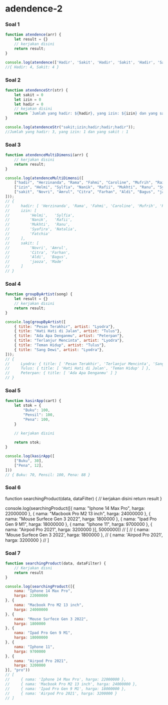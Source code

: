# adendence-2

### Soal 1

```js
function atendence(arr) {
    let result = {}
    // kerjakan disini
    return result;
}

console.log(atendence(['Hadir', 'Sakit', 'Hadir', 'Sakit', 'Hadir', 'Sakit', 'Hadir', 'Sakit', 'Hadir', 'Sakit']));
//{ Hadir: 4, Sakit: 4 }
```

### Soal 2

```js
function atendenceStr(str) {
    let sakit = 0
    let izin = 0
    let hadir = 0
    // kejakan disini
    return `Jumlah yang hadir: ${hadir}, yang izin: ${izin} dan yang sakit : ${sakit}`;
}

console.log(atendenceStr("sakit;izin;hadir;hadir;hadir"));
//Jumlah yang hadir: 3, yang izin: 1 dan yang sakit : 1
```

### Soal 3

```js
function atendenceMultiDimensi(arr) {
    // kerjakan disini
    return result;
}

console.log(atendenceMultiDimensi([
    ["hadir", "Herzinanda", "Rama", "Fahmi", "Caroline", "Mufrih", "Raihan"],
    ["izin", "Helmi", "Sylfia", "Nanik", "Rafii", "Mukhti", "Ranu", "Syafira", "Natalia", "Fatchia"],
    ["sakit", "Novri", "Amrul", "Citra", "Farhan", "Aldi", "Bagus", "jaoza", "Made"]
]));
// {
//     hadir: [ 'Herzinanda', 'Rama', 'Fahmi', 'Caroline', 'Mufrih', 'Raihan' ],
//     izin: [
//         'Helmi',   'Sylfia',
//         'Nanik',   'Rafii',
//         'Mukhti',  'Ranu',
//         'Syafira', 'Natalia',
//         'Fatchia'
//     ],
//     sakit: [
//         'Novri', 'Amrul',
//         'Citra', 'Farhan',
//         'Aldi',  'Bagus',
//         'jaoza', 'Made'
//     ]
// }
```

### Soal 4

```js
function groupByArtist(song) {
    let result = {}
    // kerjakan disini
    return result;
}

console.log(groupByArtist([
    { title: "Pesan Terakhir", artist: "Lyodra"},
    { title: "Hati Hati di Jalan", artist: "Tulus"},
    { title: "Ada Apa Denganmu", artist: "Peterpan"},
    { title: "Terlanjur Mencinta", artist: "Lyodra"},
    { title: "Teman Hidup", artist: "Tulus"},
    { title: "Sang Dewi", artist: "Lyodra"},
]));
// {
//     Lyodra: { title: [ 'Pesan Terakhir', 'Terlanjur Mencinta', 'Sang Dewi' ] },
//     Tulus: { title: [ 'Hati Hati di Jalan', 'Teman Hidup' ] },
//     Peterpan: { title: [ 'Ada Apa Denganmu' ] }
// }
```

### Soal 5

```js
function kasirApp(cart) {
    let stok = {
        "Buku": 100,
        "Pensil": 100,
        "Pena": 100,
    }

    // kerjakan disini
    
    return stok;
}

console.log(kasirApp([
    ["Buku", 30],
    ["Pena", 12],
]))
// { Buku: 70, Pensil: 100, Pena: 88 }
```

### Soal 6

function searchingProduct(data, dataFilter) {
    // kerjakan disini
    return result
}

console.log(searchingProduct([{
    nama: "Iphone 14 Max Pro",
    harga: 22000000
}, {
    nama: "Macbook Pro M2 13 inch",
    harga: 24000000
}, {
    nama: "Mouse Surfece Gen 3 2022",
    harga: 1800000
}, {
    nama: "Ipad Pro Gen 9 M1",
    harga: 18000000
}, {
    nama: "Iphone 11",
    harga: 9700000
}, {
    nama: "Airpod Pro 2021",
    harga: 3200000
}], 5000000))
// [
//     { nama: 'Mouse Surfece Gen 3 2022', harga: 1800000 },
//     { nama: 'Airpod Pro 2021', harga: 3200000 }
// ]

### Soal 7

```js
function searchingProduct(data, dataFilter) {
    // Kerjakan disni  
    return result
}

console.log(searchingProduct([{
    nama: "Iphone 14 Max Pro",
    harga: 22000000
}, {
    nama: "Macbook Pro M2 13 inch",
    harga: 24000000
}, {
    nama: "Mouse Surfece Gen 3 2022",
    harga: 1800000
}, {
    nama: "Ipad Pro Gen 9 M1",
    harga: 18000000
}, {
    nama: "Iphone 11",
    harga: 9700000
}, {
    nama: "Airpod Pro 2021",
    harga: 3200000
}], "pro"))
// [
//     { nama: 'Iphone 14 Max Pro', harga: 22000000 },
//     { nama: 'Macbook Pro M2 13 inch', harga: 24000000 },
//     { nama: 'Ipad Pro Gen 9 M1', harga: 18000000 },
//     { nama: 'Airpod Pro 2021', harga: 3200000 }
// ]
```
